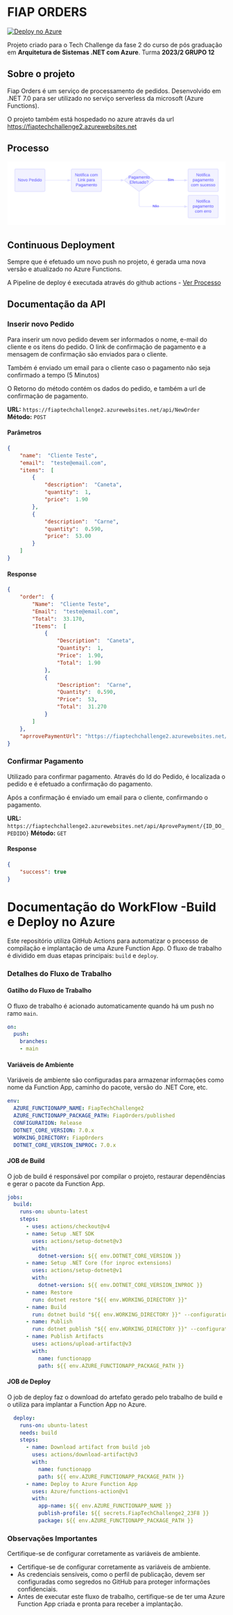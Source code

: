 # FIAP ORDERS

[![Deploy no Azure](https://github.com/egasparotto/Fiap-TechChallenge2/actions/workflows/FiapTechChallenge2.yml/badge.svg)](https://github.com/egasparotto/Fiap-TechChallenge2/actions/workflows/FiapTechChallenge2.yml)

Projeto criado para o Tech Challenge da fase 2 do curso de pós graduação em **Arquitetura de Sistemas .NET com Azure**.
Turma **2023/2 GRUPO 12**

## Sobre o projeto
Fiap Orders é um serviço de processamento de pedidos. Desenvolvido em .NET 7.0 para ser utilizado no serviço serverless da microsoft (Azure Functions).

O projeto também está hospedado no azure através da url https://fiaptechchallenge2.azurewebsites.net

## Processo
 ![Processo do serivço](https://raw.githubusercontent.com/egasparotto/Fiap-TechChallenge2/main/processo.png)


## Continuous Deployment

Sempre que é efetuado um novo push no projeto, é gerada uma nova versão e atualizado no Azure Functions.

A Pipeline de deploy é executada através do github actions - [Ver Processo](https://github.com/egasparotto/Fiap-TechChallenge2/actions)

## Documentação da API

### Inserir novo Pedido

Para inserir um novo pedido devem ser informados o nome, e-mail do cliente e os itens do pedido.
O link de confirmação de pagamento e a mensagem de confirmação são enviados para o cliente.

Também é enviado um email para o cliente caso o pagamento não seja confirmado a tempo (5 Minutos)

O Retorno do método contém os dados do pedido, e também a url de confirmação de pagamento.

**URL:**  `https://fiaptechchallenge2.azurewebsites.net/api/NewOrder`
**Método:** `POST`

#### Parâmetros

```json
{
	"name":  "Cliente Teste",
	"email":  "teste@email.com",
	"items":  [
		{
			"description":  "Caneta",
			"quantity":  1,
			"price":  1.90
		},
		{
			"description":  "Carne",
			"quantity":  0.590,
			"price":  53.00
		}
	]
}
```

#### Response
```json
{
	"order":  {
		"Name":  "Cliente Teste",
		"Email":  "teste@email.com",
		"Total":  33.170,
		"Items":  [
			{
				"Description":  "Caneta",
				"Quantity":  1,
				"Price":  1.90,
				"Total":  1.90
			},
			{
				"Description":  "Carne",
				"Quantity":  0.590,
				"Price":  53,
				"Total":  31.270
			}
		]
	},
	"aprrovePaymentUrl": "https://fiaptechchallenge2.azurewebsites.net/api/AprovePayment/4314da8575834148a6b5212d42669d5e"
}
```

### Confirmar Pagamento

Utilizado para confirmar pagamento.
Através do Id do Pedido, é localizada o pedido e é efetuado a confirmação do pagamento.

Após a confirmação é enviado um email para o cliente, confirmando o pagamento.

**URL:**  `https://fiaptechchallenge2.azurewebsites.net/api/AprovePayment/{ID_DO_PEDIDO}`
**Método:** `GET`

#### Response
```json
{
	"success": true
}
```


# Documentação do WorkFlow -Build e Deploy no Azure

Este repositório utiliza GitHub Actions para automatizar o processo de compilação e implantação de uma Azure Function App. O fluxo de trabalho é dividido em duas etapas principais: `build` e `deploy`.

### Detalhes do Fluxo de Trabalho

#### Gatilho do Fluxo de Trabalho

O fluxo de trabalho é acionado automaticamente quando há um push no ramo `main`.

```yaml
on:
  push:
    branches:
    - main
```

#### Variáveis de Ambiente
Variáveis de ambiente são configuradas para armazenar informações como nome da Function App, caminho do pacote, versão do .NET Core, etc.

```yaml
env:
  AZURE_FUNCTIONAPP_NAME: FiapTechChallenge2
  AZURE_FUNCTIONAPP_PACKAGE_PATH: FiapOrders/published
  CONFIGURATION: Release
  DOTNET_CORE_VERSION: 7.0.x
  WORKING_DIRECTORY: FiapOrders
  DOTNET_CORE_VERSION_INPROC: 7.0.x
```

#### JOB de Build
O job de build é responsável por compilar o projeto, restaurar dependências e gerar o pacote da Function App.

```yaml
jobs:
  build:
    runs-on: ubuntu-latest
    steps:
      - uses: actions/checkout@v4
      - name: Setup .NET SDK
        uses: actions/setup-dotnet@v3
        with:
          dotnet-version: ${{ env.DOTNET_CORE_VERSION }}
      - name: Setup .NET Core (for inproc extensions)
        uses: actions/setup-dotnet@v1
        with:
          dotnet-version: ${{ env.DOTNET_CORE_VERSION_INPROC }}
      - name: Restore
        run: dotnet restore "${{ env.WORKING_DIRECTORY }}"
      - name: Build
        run: dotnet build "${{ env.WORKING_DIRECTORY }}" --configuration ${{ env.CONFIGURATION }} --no-restore
      - name: Publish
        run: dotnet publish "${{ env.WORKING_DIRECTORY }}" --configuration ${{ env.CONFIGURATION }} --no-build --output "${{ env.AZURE_FUNCTIONAPP_PACKAGE_PATH }}"
      - name: Publish Artifacts
        uses: actions/upload-artifact@v3
        with:
          name: functionapp
          path: ${{ env.AZURE_FUNCTIONAPP_PACKAGE_PATH }}

```

#### JOB de Deploy
O job de deploy faz o download do artefato gerado pelo trabalho de build e o utiliza para implantar a Function App no Azure.

```yaml
  deploy:
    runs-on: ubuntu-latest
    needs: build
    steps:
      - name: Download artifact from build job
        uses: actions/download-artifact@v3
        with:
          name: functionapp
          path: ${{ env.AZURE_FUNCTIONAPP_PACKAGE_PATH }}
      - name: Deploy to Azure Function App
        uses: Azure/functions-action@v1
        with:
          app-name: ${{ env.AZURE_FUNCTIONAPP_NAME }}
          publish-profile: ${{ secrets.FiapTechChallenge2_23F8 }}
          package: ${{ env.AZURE_FUNCTIONAPP_PACKAGE_PATH }}

```

### Observações Importantes
Certifique-se de configurar corretamente as variáveis de ambiente.

* Certifique-se de configurar corretamente as variáveis de ambiente.
* As credenciais sensíveis, como o perfil de publicação, devem ser configuradas como segredos no GitHub para proteger informações confidenciais.
* Antes de executar este fluxo de trabalho, certifique-se de ter uma Azure Function App criada e pronta para receber a implantação.
